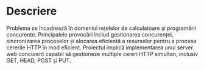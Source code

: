 # Descriere
Problema se încadrează în domeniul rețelelor de calculatoare și programării concurente. 
Principalele provocări includ gestionarea concurenței, sincronizarea proceselor și alocarea eficientă a resurselor pentru a procesa cererile HTTP în mod eficient.
Proiectul implică implementarea unui server web concurent capabil să gestioneze multiple cereri HTTP simultan, inclusiv GET, HEAD, POST și PUT.
